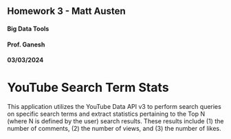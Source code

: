 ## Homework 3 - Matt Austen
#### Big Data Tools 
#### Prof. Ganesh
#### 03/03/2024

# YouTube Search Term Stats
This application utilizes the YouTube Data API v3 to perform search queries 
on specific search terms and extract statistics pertaining to the Top N
(where N is defined by the user) search results. These results include (1)
the number of comments, (2) the number of views, and (3) the number of likes.
